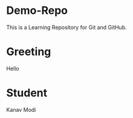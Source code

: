 # Demo-Repo
This is a Learning Repository for Git and GitHub.

# Greeting
Hello
# Student
Kanav Modi